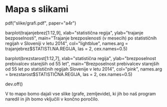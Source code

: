 # Mapa s slikami

pdf("slike/grafi.pdf", paper="a4r")

barplot(trajanjebrez[1:12,9], xlab="statistična regija", ylab="trajanje bezposelnosti", main="Trajanje brezposlenosti (v mesecih) po statističnih regijah v Sloveniji v letu 2014", col="lightblue", names.arg = trajanjebrez$STATISTI.NA.REGIJA, las = 2, cex.names=0.5)

barplot(brezstarost[1:12,7], xlab="statistična regija", ylab="brezposelnost prebivalcev starejših od 55 let", main="Brezposelnost prebivalcev starejših od 55 let po statističnih regijah Slovenije v letu 2014", col="pink", names.arg = brezstarost$STATISTIČNA.REGIJA, las = 2, cex.names=0.5)

dev.off()


V to mapo bomo dajali vse slike (grafe, zemljevide), ki jih bo naš program
naredil in jih bomo vključili v končno poročilo.